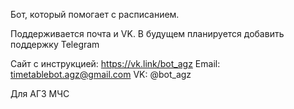 Бот, который помогает с расписанием.

Поддерживается почта и VK. В будущем планируется добавить поддержку Telegram

Сайт с инструкцией: https://vk.link/bot_agz
Email: timetablebot.agz@gmail.com VK: @bot_agz

Для АГЗ МЧС
